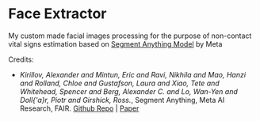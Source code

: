 # Face Extractor

My custom made facial images processing for the purpose of non-contact vital signs estimation based on [Segment Anything Model]([https://ai.meta.com/research/publications/segment-anything/](https://segment-anything.com/)) by Meta

Credits:
- *Kirillov, Alexander and Mintun, Eric and Ravi, Nikhila and Mao, Hanzi and Rolland, Chloe and Gustafson, Laura and Xiao, Tete and Whitehead, Spencer and Berg, Alexander C. and Lo, Wan-Yen and Doll{\'a}r, Piotr and Girshick, Ross.*, Segment Anything, Meta AI Research, FAIR. [Github Repo](https://github.com/facebookresearch/segment-anything) | [Paper](https://scontent-hkg4-1.xx.fbcdn.net/v/t39.2365-6/10000000_900554171201033_1602411987825904100_n.pdf?_nc_cat=100&ccb=1-7&_nc_sid=3c67a6&_nc_ohc=MXdLEfXFjo8Q7kNvgGulFaB&_nc_ht=scontent-hkg4-1.xx&oh=00_AYAJ92b_e6IW7-kuRblxY50tLIYvlTdzJRmjIFsqPFQUfQ&oe=6692CA27)
